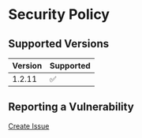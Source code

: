 # Security Policy

## Supported Versions

| Version | Supported           |
|---------|---------------------|
| 1.2.11  | :white_check_mark:  |

## Reporting a Vulnerability

[Create Issue](https://github.com/gregoranders/gradle-dependencies-check/issues/new?labels=bug&template=bug_report.md&title=Security+Issue)
